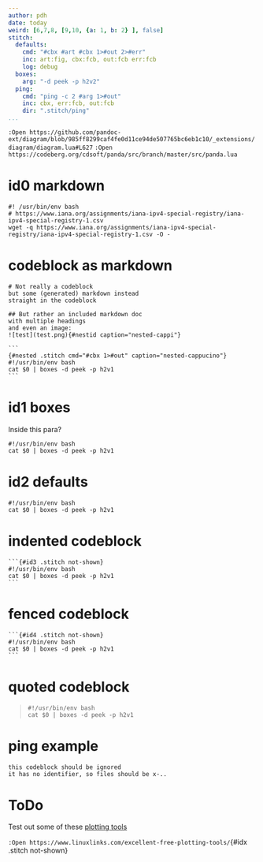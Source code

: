 ```yaml
---
author: pdh
date: today
weird: [6,7,8, [9,10, {a: 1, b: 2} ], false]
stitch:
  defaults:
    cmd: "#cbx #art #cbx 1>#out 2>#err"
    inc: art:fig, cbx:fcb, out:fcb err:fcb
    log: debug
  boxes:
    arg: "-d peek -p h2v2"
  ping:
    cmd: "ping -c 2 #arg 1>#out"
    inc: cbx, err:fcb, out:fcb
    dir: ".stitch/ping"
...
```


`:Open https://github.com/pandoc-ext/diagram/blob/985ff8299caf4fe0d11ce94de507765bc6eb1c10/_extensions/diagram/diagram.lua#L627`
`:Open https://codeberg.org/cdsoft/panda/src/branch/master/src/panda.lua`

# id0 markdown

```{#id0 .stitch inc="cbx:fcb out!csv err" log=debug}
#! /usr/bin/env bash
# https://www.iana.org/assignments/iana-ipv4-special-registry/iana-ipv4-special-registry-1.csv
wget -q https://www.iana.org/assignments/iana-ipv4-special-registry/iana-ipv4-special-registry-1.csv -O -
```

# codeblock as markdown

````{#mark .stitch cmd="" inc="cbx!markdown"}
# Not really a codeblock
but some (generated) markdown instead
straight in the codeblock

## But rather an included markdown doc
with multiple headings
and even an image:
![test](test.png){#nestid caption="nested-cappi"}

```
{#nested .stitch cmd="#cbx 1>#out" caption="nested-cappucino"}
#!/usr/bin/env bash
cat $0 | boxes -d peek -p h2v1
```

````

# id1 boxes

Inside this para?

```{#id1 .stitch cfg=boxes caption="id1-caption"}
#!/usr/bin/env bash
cat $0 | boxes -d peek -p h2v1
```

# id2 defaults

```{#id2 .stitch .bash nou=moe fmt=stdout caption="id2-caption"}
#!/usr/bin/env bash
cat $0 | boxes -d peek -p h2v1
```

# indented codeblock

    ```{#id3 .stitch not-shown}
    #!/usr/bin/env bash
    cat $0 | boxes -d peek -p h2v1
    ```
# fenced codeblock

````
```{#id4 .stitch not-shown}
#!/usr/bin/env bash
cat $0 | boxes -d peek -p h2v1
```
````

# quoted codeblock

> ```{#id5 .lua .stitch}
> #!/usr/bin/env bash
> cat $0 | boxes -d peek -p h2v1
> ```

# ping example

```{.stitch cfg=ping arg="google.com" cid="asdf"}
this codeblock should be ignored
it has no identifier, so files should be x-..
```


# ToDo

Test out some of these [plotting tools](https://www.linuxlinks.com/excellent-free-plotting-tools/)

`:Open https://www.linuxlinks.com/excellent-free-plotting-tools/`{#idx .stitch not-shown}

